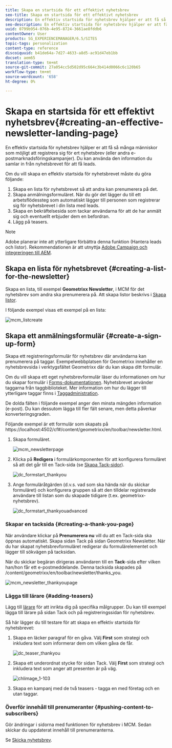```yaml
---
title: Skapa en startsida för ett effektivt nyhetsbrev
seo-title: Skapa en startsida för ett effektivt nyhetsbrev
description: En effektiv startsida för nyhetsbrev hjälper er att få så många människor som möjligt att registrera sig för ert nyhetsbrev (eller andra e-postmarknadsföringskampanjer). Du kan använda den information du samlar in från nyhetsbrevet för att få leads.
seo-description: En effektiv startsida för nyhetsbrev hjälper er att få så många människor som möjligt att registrera sig för ert nyhetsbrev (eller andra e-postmarknadsföringskampanjer). Du kan använda den information du samlar in från nyhetsbrevet för att få leads.
uuid: 0799b954-076b-4e95-8724-3661ae8fddb6
contentOwner: User
products: SG_EXPERIENCEMANAGER/6.5/SITES
topic-tags: personalization
content-type: reference
discoiquuid: b41de64a-7d27-4633-a8d5-ac91d47eb1bb
docset: aem65
translation-type: tm+mt
source-git-commit: 27a054cc5d502d95c664c3b414d0066c6c120b65
workflow-type: tm+mt
source-wordcount: '658'
ht-degree: 0%

---
```



# Skapa en startsida för ett effektivt nyhetsbrev{#creating-an-effective-newsletter-landing-page}

En effektiv startsida för nyhetsbrev hjälper er att få så många människor som möjligt att registrera sig för ert nyhetsbrev (eller andra e-postmarknadsföringskampanjer). Du kan använda den information du samlar in från nyhetsbrevet för att få leads.

Om du vill skapa en effektiv startsida för nyhetsbrevet måste du göra följande:

1. Skapa en lista för nyhetsbrevet så att andra kan prenumerera på det.
1. Skapa anmälningsformuläret. När du gör det lägger du till ett arbetsflödessteg som automatiskt lägger till personen som registrerar sig för nyhetsbrevet i din lista med leads.
1. Skapa en bekräftelsesida som tackar användarna för att de har anmält sig och eventuellt erbjuder dem en befordran.
1. Lägg på teasers.

>[!NOTE]
>
>Adobe planerar inte att ytterligare förbättra denna funktion (Hantera leads och listor).
>Rekommendationen är att utnyttja [Adobe Campaign och integreringen till AEM](/help/sites-administering/campaign.md).

## Skapa en lista för nyhetsbrevet {#creating-a-list-for-the-newsletter}

Skapa en lista, till exempel **Geometrixx Newsletter**, i MCM för det nyhetsbrev som andra ska prenumerera på. Att skapa listor beskrivs i [Skapa listor](/help/sites-classic-ui-authoring/classic-personalization-campaigns.md#creatingnewlists).

I följande exempel visas ett exempel på en lista:

![mcm_listcreate](assets/mcm_listcreate.png)

## Skapa ett anmälningsformulär {#create-a-sign-up-form}

Skapa ett registreringsformulär för nyhetsbrev där användarna kan prenumerera på taggar. Exempelwebbplatsen för Geometrixx innehåller en nyhetsbrevsida i verktygsfältet Geometrixx där du kan skapa ditt formulär.

Om du vill skapa ett eget nyhetsbrevformulär läser du informationen om hur du skapar formulär i [Forms-dokumentationen](/help/sites-authoring/default-components.md#form). Nyhetsbrevet använder taggarna från taggbiblioteket. Mer information om hur du lägger till ytterligare taggar finns i [Taggadministration](/help/sites-authoring/tags.md#tagadministration).

De dolda fälten i följande exempel anger den minsta mängden information (e-post). Du kan dessutom lägga till fler fält senare, men detta påverkar konverteringsgraden.

Följande exempel är ett formulär som skapats på https://localhost:4502/cf#/content/geometrixx/en/toolbar/newsletter.html.

1. Skapa formuläret.

   ![mcm_newsletterpage](assets/mcm_newsletterpage.png)

1. Klicka på **Redigera** i formulärkomponenten för att konfigurera formuläret så att det går till en Tack-sida (se [Skapa Tack-sidor](#creating-a-thank-you-page)).

   ![dc_formstart_thankyou](assets/dc_formstart_thankyou.png)

1. Ange formuläråtgärden (d.v.s. vad som ska hända när du skickar formuläret) och konfigurera gruppen så att den tilldelar registrerade användare till listan som du skapade tidigare (t.ex. geometrixx-nyhetsbrev).

   ![dc_formstart_thankyouadvanced](assets/dc_formstart_thankyouadvanced.png)

### Skapar en tacksida {#creating-a-thank-you-page}

När användare klickar på **Prenumerera nu** vill du att en Tack-sida ska öppnas automatiskt. Skapa sidan Tack på sidan Geometrixx Newsletter. När du har skapat nyhetsbrevformuläret redigerar du formulärelementet och lägger till sökvägen på tacksidan.

När du skickar begäran dirigeras användaren till en **Tack**-sida efter vilken han/hon får ett e-postmeddelande. Denna tacksida skapades på /content/geometrixx/en/toolbar/newsletter/thanks_you.

![mcm_newsletter_thankyoupage](assets/mcm_newsletter_thankyoupage.png)

### Lägga till lärare {#adding-teasers}

Lägg till [lärare](/help/sites-classic-ui-authoring/classic-personalization-campaigns.md#teasers) för att inrikta dig på specifika målgrupper. Du kan till exempel lägga till lärare på sidan Tack och på registreringssidan för nyhetsbrev.

Så här lägger du till testare för att skapa en effektiv startsida för nyhetsbrevet:

1. Skapa en läcker paragraf för en gåva. Välj **First** som strategi och inkludera text som informerar dem om vilken gåva de får.

   ![dc_teaser_thankyou](assets/dc_teaser_thankyou.png)

1. Skapa ett underordnat stycke för sidan Tack. Välj **First** som strategi och inkludera text som anger att presenten är på väg.

   ![chlimage_1-103](assets/chlimage_1-103.png)

1. Skapa en kampanj med de två teasers - tagga en med företag och en utan taggar.

### Överför innehåll till prenumeranter {#pushing-content-to-subscribers}

Gör ändringar i sidorna med funktionen för nyhetsbrev i MCM. Sedan skickar du uppdaterat innehåll till prenumeranterna.

Se [Skicka nyhetsbrev](/help/sites-classic-ui-authoring/classic-personalization-campaigns.md#newsletters).
